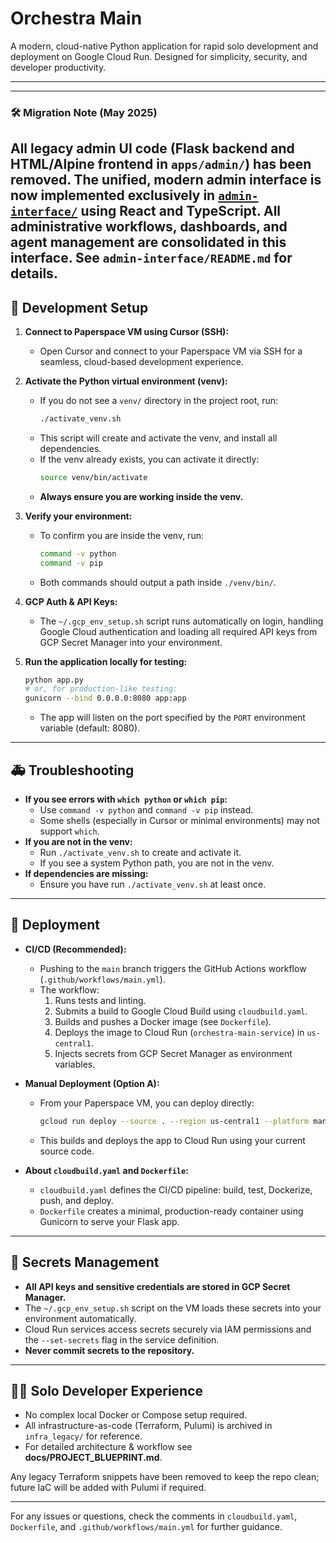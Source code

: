 # Orchestra Main

A modern, cloud-native Python application for rapid solo development and deployment on Google Cloud Run. Designed for simplicity, security, and developer productivity.

---

---
### 🛠️ Migration Note (May 2025)
All legacy admin UI code (Flask backend and HTML/Alpine frontend in `apps/admin/`) has been removed. The unified, modern admin interface is now implemented exclusively in [`admin-interface/`](admin-interface/README.md:1) using React and TypeScript. All administrative workflows, dashboards, and agent management are consolidated in this interface. See `admin-interface/README.md` for details.
---
## 🚀 Development Setup

1. **Connect to Paperspace VM using Cursor (SSH):**
   - Open Cursor and connect to your Paperspace VM via SSH for a seamless, cloud-based development experience.

2. **Activate the Python virtual environment (venv):**
   - If you do not see a `venv/` directory in the project root, run:
     ```bash
     ./activate_venv.sh
     ```
   - This script will create and activate the venv, and install all dependencies.
   - If the venv already exists, you can activate it directly:
     ```bash
     source venv/bin/activate
     ```
   - **Always ensure you are working inside the venv.**

3. **Verify your environment:**
   - To confirm you are inside the venv, run:
     ```bash
     command -v python
     command -v pip
     ```
   - Both commands should output a path inside `./venv/bin/`.

4. **GCP Auth & API Keys:**
   - The `~/.gcp_env_setup.sh` script runs automatically on login, handling Google Cloud authentication and loading all required API keys from GCP Secret Manager into your environment.

5. **Run the application locally for testing:**
   ```bash
   python app.py
   # or, for production-like testing:
   gunicorn --bind 0.0.0.0:8080 app:app
   ```
   - The app will listen on the port specified by the `PORT` environment variable (default: 8080).

---

## 🚑 Troubleshooting

- **If you see errors with `which python` or `which pip`:**
  - Use `command -v python` and `command -v pip` instead.
  - Some shells (especially in Cursor or minimal environments) may not support `which`.
- **If you are not in the venv:**
  - Run `./activate_venv.sh` to create and activate it.
  - If you see a system Python path, you are not in the venv.
- **If dependencies are missing:**
  - Ensure you have run `./activate_venv.sh` at least once.

---

## 🚢 Deployment

- **CI/CD (Recommended):**
  - Pushing to the `main` branch triggers the GitHub Actions workflow (`.github/workflows/main.yml`).
  - The workflow:
    1. Runs tests and linting.
    2. Submits a build to Google Cloud Build using `cloudbuild.yaml`.
    3. Builds and pushes a Docker image (see `Dockerfile`).
    4. Deploys the image to Cloud Run (`orchestra-main-service`) in `us-central1`.
    5. Injects secrets from GCP Secret Manager as environment variables.

- **Manual Deployment (Option A):**
  - From your Paperspace VM, you can deploy directly:
    ```bash
    gcloud run deploy --source . --region us-central1 --platform managed --allow-unauthenticated
    ```
  - This builds and deploys the app to Cloud Run using your current source code.

- **About `cloudbuild.yaml` and `Dockerfile`:**
  - `cloudbuild.yaml` defines the CI/CD pipeline: build, test, Dockerize, push, and deploy.
  - `Dockerfile` creates a minimal, production-ready container using Gunicorn to serve your Flask app.

---

## 🔐 Secrets Management

- **All API keys and sensitive credentials are stored in GCP Secret Manager.**
- The `~/.gcp_env_setup.sh` script on the VM loads these secrets into your environment automatically.
- Cloud Run services access secrets securely via IAM permissions and the `--set-secrets` flag in the service definition.
- **Never commit secrets to the repository.**

---

## 🧑‍💻 Solo Developer Experience

- No complex local Docker or Compose setup required.
- All infrastructure-as-code (Terraform, Pulumi) is archived in `infra_legacy/` for reference.
- For detailed architecture & workflow see **docs/PROJECT_BLUEPRINT.md**.

Any legacy Terraform snippets have been removed to keep the repo clean; future IaC will be added with Pulumi if required.

---

For any issues or questions, check the comments in `cloudbuild.yaml`, `Dockerfile`, and `.github/workflows/main.yml` for further guidance.
